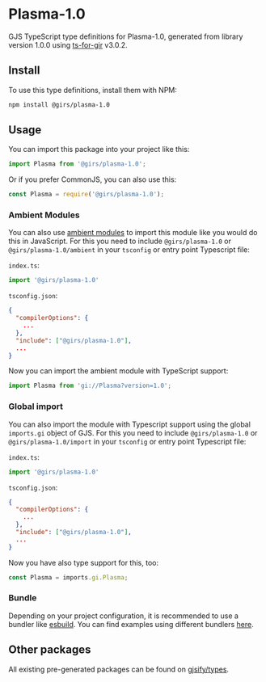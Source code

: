 
# Plasma-1.0

GJS TypeScript type definitions for Plasma-1.0, generated from library version 1.0.0 using [ts-for-gir](https://github.com/gjsify/ts-for-gir) v3.0.2.


## Install

To use this type definitions, install them with NPM:
```bash
npm install @girs/plasma-1.0
```

## Usage

You can import this package into your project like this:
```ts
import Plasma from '@girs/plasma-1.0';
```

Or if you prefer CommonJS, you can also use this:
```ts
const Plasma = require('@girs/plasma-1.0');
```

### Ambient Modules

You can also use [ambient modules](https://github.com/gjsify/ts-for-gir/tree/main/packages/cli#ambient-modules) to import this module like you would do this in JavaScript.
For this you need to include `@girs/plasma-1.0` or `@girs/plasma-1.0/ambient` in your `tsconfig` or entry point Typescript file:

`index.ts`:
```ts
import '@girs/plasma-1.0'
```

`tsconfig.json`:
```json
{
  "compilerOptions": {
    ...
  },
  "include": ["@girs/plasma-1.0"],
  ...
}
```

Now you can import the ambient module with TypeScript support: 

```ts
import Plasma from 'gi://Plasma?version=1.0';
```

### Global import

You can also import the module with Typescript support using the global `imports.gi` object of GJS.
For this you need to include `@girs/plasma-1.0` or `@girs/plasma-1.0/import` in your `tsconfig` or entry point Typescript file:

`index.ts`:
```ts
import '@girs/plasma-1.0'
```

`tsconfig.json`:
```json
{
  "compilerOptions": {
    ...
  },
  "include": ["@girs/plasma-1.0"],
  ...
}
```

Now you have also type support for this, too:

```ts
const Plasma = imports.gi.Plasma;
```

### Bundle

Depending on your project configuration, it is recommended to use a bundler like [esbuild](https://esbuild.github.io/). You can find examples using different bundlers [here](https://github.com/gjsify/ts-for-gir/tree/main/examples).

## Other packages

All existing pre-generated packages can be found on [gjsify/types](https://github.com/gjsify/types).

